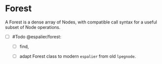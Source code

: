 # Forest


A Forest is a dense array of Nodes, with compatible call syntax for a
useful subset of Node operations\.


- [ ] \#Todo @espalier/forest:

  - [ ] find,

  - [ ] adapt Forest class to modern `espalier` from old `lpegnode`\.
